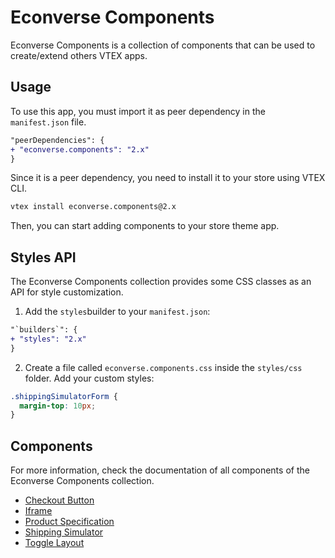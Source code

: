 # Econverse Components

Econverse Components is a collection of components that can be used to create/extend others VTEX apps.

## Usage

To use this app, you must import it as peer dependency in the `manifest.json` file.

```diff
"peerDependencies": {
+ "econverse.components": "2.x"
}
```

Since it is a peer dependency, you need to install it to your store using VTEX CLI.
```cmd
vtex install econverse.components@2.x
```

Then, you can start adding components to your store theme app.

## Styles API

The Econverse Components collection provides some CSS classes as an API for style customization.

1. Add the `styles`builder to your `manifest.json`:
```diff
"`builders`": {
+ "styles": "2.x"
}
```

2. Create a file called `econverse.components.css` inside the `styles/css` folder. Add your custom styles:
```css
.shippingSimulatorForm {
  margin-top: 10px;
}
```

## Components

For more information, check the documentation of all components of the Econverse Components collection.

- [Checkout Button](./CheckoutButton)
- [Iframe](./Iframe)
- [Product Specification](./ProductSpecification)
- [Shipping Simulator](./ShippingSimulator)
- [Toggle Layout](./ToggleLayout)


